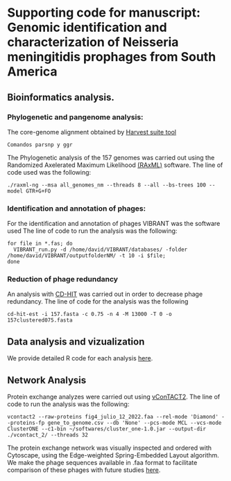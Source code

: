 # Supporting code for manuscript: Genomic identification and characterization of Neisseria meningitidis prophages from South America

## Bioinformatics analysis.

### Phylogenetic and pangenome analysis:
The core-genome alignment obtained by [Harvest suite tool](https://harvest.readthedocs.io/en/latest/)

```
Comandos parsnp y ggr

```

The Phylogenetic analysis of the 157 genomes was carried out using the Randomized Axelerated Maximum Likelihood [(RAxML)](https://cme.h-its.org/exelixis/web/software/raxml/) software. The line of code used was the following:
```
./raxml-ng --msa all_genomes_nm --threads 8 --all --bs-trees 100 --model GTR+G+FO
```

### Identification and annotation of phages:

For the identification and annotation of phages VIBRANT was the software used
The line of code to run the analysis was the following:
```
for file in *.fas; do 
  VIBRANT_run.py -d /home/david/VIBRANT/databases/ -folder /home/david/VIBRANT/outputfolderNM/ -t 10 -i $file; 
done
```
### Reduction of phage redundancy

An analysis with [CD-HIT](https://github.com/weizhongli/cdhit/) was carried out in order to decrease phage redundancy. The line of code for the analysis was the following
```
cd-hit-est -i 157.fasta -c 0.75 -n 4 -M 13000 -T 0 -o 157clustered075.fasta
```

## Data analysis and vizualization

We provide detailed R code for each analysis [here](https://github.com/Leytoncito/PhagesNM/tree/main/R%20analysis).

## Network Analysis

Protein exchange analyzes were carried out using [vConTACT2](https://bitbucket.org/MAVERICLab/vcontact2/wiki/Home#:~:text=vConTACT2%20is%20a%20tool%20to,context%20of%20metagenomic%20sequencing%20data.).
The line of code to run the analysis was the following:

```
vcontact2 --raw-proteins fig4_julio_12_2022.faa --rel-mode 'Diamond' --proteins-fp gene_to_genome.csv --db 'None' --pcs-mode MCL --vcs-mode ClusterONE --c1-bin ~/softwares/cluster_one-1.0.jar --output-dir ./vcontact_2/ --threads 32

```
The protein exchange network was visually inspected and ordered with Cytoscape, using the Edge-weighted Spring-Embedded Layout algorithm.
We make the phage sequences available in .faa format to facilitate comparison of these phages with future studies [here](https://github.com/Leytoncito/PhagesNM/tree/main/Supplementary_Data/Secuences_of_NmSA_phages/sequences_faa).